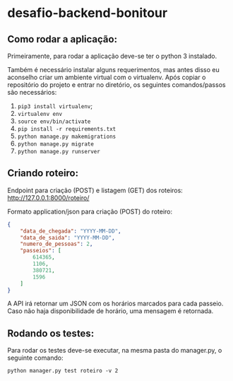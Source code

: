 # desafio-backend-bonitour

## Como rodar a aplicação:

Primeiramente, para rodar a aplicação deve-se ter o python 3 instalado.

Também é necessário instalar alguns requerimentos, mas antes disso 
eu aconselho criar um ambiente virtual com o virtualenv.
Após copiar o repositório do projeto e entrar no diretório, 
os seguintes comandos/passos são necessários:

1. `pip3 install virtualenv`;
2. `virtualenv env`
3. `source env/bin/activate`
4. `pip install -r requirements.txt`
5. `python manage.py makemigrations`
6. `python manage.py migrate`
7. `python manage.py runserver`

## Criando roteiro:

Endpoint para criação (POST) e listagem (GET) dos roteiros: http://127.0.0.1:8000/roteiro/

Formato application/json para criação (POST) do roteiro:

```json
{
    "data_de_chegada": "YYYY-MM-DD",
    "data_de_saida": "YYYY-MM-DD",
    "numero_de_pessoas": 2,
    "passeios": [
        614365,
        1106,
        380721,
        1596
    ]
}
```
A API irá retornar um JSON com os horários marcados para cada passeio.
Caso não haja disponibilidade de horário, uma mensagem é retornada.

## Rodando os testes:

Para rodar os testes deve-se executar, na mesma pasta do manager.py, o seguinte comando:

`python manager.py test roteiro -v 2`
